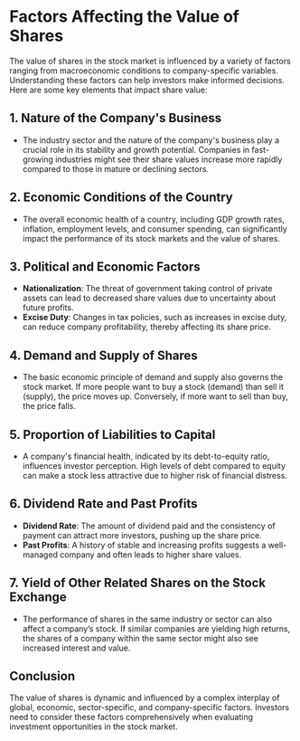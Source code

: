 # Factors Affecting the Value of Shares

The value of shares in the stock market is influenced by a variety of factors ranging from macroeconomic conditions to company-specific variables. Understanding these factors can help investors make informed decisions. Here are some key elements that impact share value:

## 1. Nature of the Company's Business

- The industry sector and the nature of the company's business play a crucial role in its stability and growth potential. Companies in fast-growing industries might see their share values increase more rapidly compared to those in mature or declining sectors.

## 2. Economic Conditions of the Country

- The overall economic health of a country, including GDP growth rates, inflation, employment levels, and consumer spending, can significantly impact the performance of its stock markets and the value of shares.

## 3. Political and Economic Factors

- **Nationalization**: The threat of government taking control of private assets can lead to decreased share values due to uncertainty about future profits.
- **Excise Duty**: Changes in tax policies, such as increases in excise duty, can reduce company profitability, thereby affecting its share price.
  
## 4. Demand and Supply of Shares

- The basic economic principle of demand and supply also governs the stock market. If more people want to buy a stock (demand) than sell it (supply), the price moves up. Conversely, if more want to sell than buy, the price falls.

## 5. Proportion of Liabilities to Capital

- A company's financial health, indicated by its debt-to-equity ratio, influences investor perception. High levels of debt compared to equity can make a stock less attractive due to higher risk of financial distress.

## 6. Dividend Rate and Past Profits

- **Dividend Rate**: The amount of dividend paid and the consistency of payment can attract more investors, pushing up the share price.
- **Past Profits**: A history of stable and increasing profits suggests a well-managed company and often leads to higher share values.

## 7. Yield of Other Related Shares on the Stock Exchange

- The performance of shares in the same industry or sector can also affect a company’s stock. If similar companies are yielding high returns, the shares of a company within the same sector might also see increased interest and value.

## Conclusion

The value of shares is dynamic and influenced by a complex interplay of global, economic, sector-specific, and company-specific factors. Investors need to consider these factors comprehensively when evaluating investment opportunities in the stock market.
